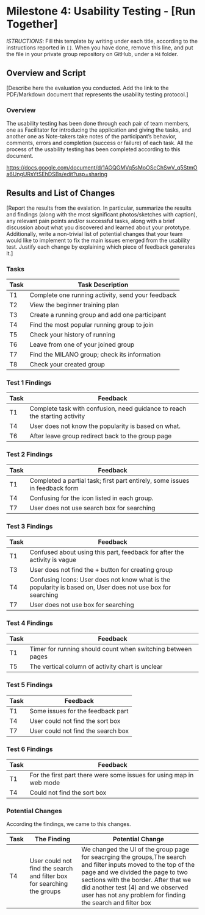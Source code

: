 # Milestone 4: Usability Testing - [Run Together]

_ISTRUCTIONS_: Fill this template by writing under each title, according to the instructions reported in `[]`. When you have done, remove this line, and put the file in your private group repository on GitHub, under a `M4` folder.

## Overview and Script
[Describe here the evaluation you conducted. Add the link to the PDF/Markdown document that represents the usability testing protocol.]

### Overview 
The usability testing has been done through each pair of team members, one as Facilitator for introducing the application and giving the tasks, and another one as Note-takers take notes of the participant’s behavior, comments, errors and completion (success or failure) of each task. All the process of the usability testing has been completed according to this document. 

https://docs.google.com/document/d/1AGQGMVq5sMoOScChSwV_q5StmOa6UngURsYtSEhDSBs/edit?usp=sharing




## Results and List of Changes
[Report the results from the evalation. In particular, summarize the results and findings (along with the most significant photos/sketches with caption), any relevant pain points and/or successful tasks, along with a brief discussion about what you discovered and learned about your prototype.
Additionally, write a non-trivial list of potential changes that your team would like to implement to fix the main issues emerged from the usability test. Justify each change by explaining which piece of feedback generates it.]


### Tasks  

| Task | Task Description |
| ------ | ----------- |
| T1   |Complete one running activity, send your feedback  |
| T2   |View the beginner training plan  |
| T3   |Create a running group and add one participant |
| T4   |Find the most popular running group to join |
| T5   |Check your history of running |
| T6   |Leave from one of your joined group |
| T7   |Find the MILANO group; check its information |
| T8   |Check your created group |



### Test 1 Findings  

| Task | Feedback |
| ------ | ----------- |
| T1   | Complete task with confusion, need guidance to reach the starting activity |
| T4   | User does not know the popularity is based on what. |
| T6   | After leave group redirect back to the group page |



### Test 2 Findings  

| Task | Feedback |
| ------ | ----------- |
| T1   | Completed a partial task; first part entirely, some issues in feedback form |
| T4   | Confusing for the icon listed in each group. |
| T7   | User does not use search box for searching |


### Test 3 Findings  

| Task | Feedback |
| ------ | ----------- |
| T1   |Confused about using this part, feedback for after the activity is vague|
| T3   |User does not find the + button for creating group|
| T4   |Confusing Icons: User does not know what is the popularity is based on, User does not use box for searching|
| T7   |User does not use box for searching|


### Test 4 Findings  

| Task | Feedback |
| ------ | ----------- |
| T1   |Timer for running should count when switching between pages|
| T5   |The vertical column of activity chart is unclear|


### Test 5 Findings  

| Task | Feedback |
| ------ | ----------- |
| T1   |Some issues for the feedback part|
| T4   |User could not find the sort box|
| T7   |User could not find the search box|


### Test 6 Findings  

| Task | Feedback |
| ------ | ----------- |
| T1   |For the first part there were some issues for using map in web mode |
| T4   |Could not find the sort box|


### Potential Changes

According the findings, we came to this changes.

| Task | The Finding | Potential Change |
| ------ | ----------- | ----------- |
| T4   |User could not find the search and filter box for searching the groups|We changed the UI of the group page for seacrging the groups,The search and filter inputs moved to the top of the page and we divided the page to two sections with the border. After that we did another test (4) and we observed user has not any problem for finding the search and filter box|


